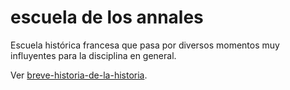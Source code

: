 # escuela de los annales

Escuela histórica francesa que pasa por diversos momentos muy influyentes para la disciplina en general.

Ver [breve-historia-de-la-historia](breve-historia-de-la-historia.md).
